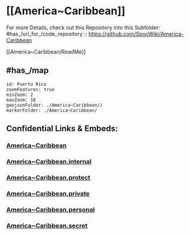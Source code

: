 ﻿
# [[America~Caribbean]] 

For more Details, check out this Repository into this Subfolder: 
#has_/url_for_/code_repository :: https://github.com/SpocWiki/America-Caribbean 

[[America~Caribbean/ReadMe]] 

## #has_/map 


```leaflet
id: Puerto Rico
zoomFeatures: true 
minZoom: 2 
maxZoom: 18
geojsonFolder: ./America~Caribbean//
markerFolder: ./America~Caribbean/
```


## Confidential Links & Embeds: 

### [America~Caribbean](/_public/Earth/Continent/America~Caribbean.md) 

### [America~Caribbean.internal](/_internal/Earth/Continent/America~Caribbean.internal.md) 

### [America~Caribbean.protect](/_protect/Earth/Continent/America~Caribbean.protect.md) 

### [America~Caribbean.private](/_private/Earth/Continent/America~Caribbean.private.md) 

### [America~Caribbean.personal](/_personal/Earth/Continent/America~Caribbean.personal.md) 

### [America~Caribbean.secret](/_secret/Earth/Continent/America~Caribbean.secret.md) 
